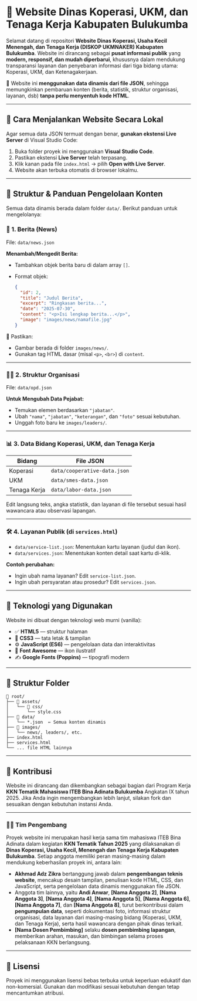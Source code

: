 # 💼 Website Dinas Koperasi, UKM, dan Tenaga Kerja Kabupaten Bulukumba

Selamat datang di repositori **Website Dinas Koperasi, Usaha Kecil Menengah, dan Tenaga Kerja (DISKOP UKMNAKER) Kabupaten Bulukumba**. Website ini dirancang sebagai **pusat informasi publik** yang **modern, responsif, dan mudah diperbarui**, khususnya dalam mendukung transparansi layanan dan penyebaran informasi dari tiga bidang utama: Koperasi, UKM, dan Ketenagakerjaan.

📌 Website ini **menggunakan data dinamis dari file JSON**, sehingga memungkinkan pembaruan konten (berita, statistik, struktur organisasi, layanan, dsb) **tanpa perlu menyentuh kode HTML**.

---

## 🚀 Cara Menjalankan Website Secara Lokal

Agar semua data JSON termuat dengan benar, **gunakan ekstensi Live Server** di Visual Studio Code:

1. Buka folder proyek ini menggunakan **Visual Studio Code**.
2. Pastikan ekstensi **Live Server** telah terpasang.
3. Klik kanan pada file `index.html` → pilih **Open with Live Server**.
4. Website akan terbuka otomatis di browser lokalmu.

---

## 🧩 Struktur & Panduan Pengelolaan Konten

Semua data dinamis berada dalam folder `data/`. Berikut panduan untuk mengelolanya:

### 📢 1. Berita (News)

File: `data/news.json`

**Menambah/Mengedit Berita:**

* Tambahkan objek berita baru di dalam array `[]`.
* Format objek:

  ```json
  {
    "id": 2,
    "title": "Judul Berita",
    "excerpt": "Ringkasan berita...",
    "date": "2025-07-30",
    "content": "<p>Isi lengkap berita...</p>",
    "image": "images/news/namafile.jpg"
  }
  ```

📝 Pastikan:

* Gambar berada di folder `images/news/`.
* Gunakan tag HTML dasar (misal `<p>`, `<br>`) di `content`.

---

### 🧑‍💼 2. Struktur Organisasi

File: `data/opd.json`

**Untuk Mengubah Data Pejabat:**

* Temukan elemen berdasarkan `"jabatan"`.
* Ubah `"nama"`, `"jabatan"`, `"keterangan"`, dan `"foto"` sesuai kebutuhan.
* Unggah foto baru ke `images/leaders/`.

---

### 📊 3. Data Bidang Koperasi, UKM, dan Tenaga Kerja

| Bidang       | File JSON                    |
| ------------ | ---------------------------- |
| Koperasi     | `data/cooperative-data.json` |
| UKM          | `data/smes-data.json`        |
| Tenaga Kerja | `data/labor-data.json`       |

Edit langsung teks, angka statistik, dan layanan di file tersebut sesuai hasil wawancara atau observasi lapangan.

---

### 🛠️ 4. Layanan Publik (di `services.html`)

* `data/service-list.json`: Menentukan kartu layanan (judul dan ikon).
* `data/services.json`: Menentukan konten detail saat kartu di-klik.

**Contoh perubahan:**

* Ingin ubah nama layanan? Edit `service-list.json`.
* Ingin ubah persyaratan atau prosedur? Edit `services.json`.

---

## 🧪 Teknologi yang Digunakan

Website ini dibuat dengan teknologi web murni (vanilla):

* ✅ **HTML5** — struktur halaman
* 🎨 **CSS3** — tata letak & tampilan
* ⚙️ **JavaScript (ES6)** — pengelolaan data dan interaktivitas
* 🎯 **Font Awesome** — ikon ilustratif
* ✍️ **Google Fonts (Poppins)** — tipografi modern

---

## 📂 Struktur Folder

```
📁 root/
├── 📁 assets/
│   └── 📁 css/
│       └── style.css
├── 📁 data/
│   └── *.json  ← Semua konten dinamis
├── 📁 images/
│   └── news/, leaders/, etc.
├── index.html
├── services.html
└── ... file HTML lainnya
```

---

## 🤝 Kontribusi

Website ini dirancang dan dikembangkan sebagai bagian dari Program Kerja **KKN Tematik Mahasiswa ITEB Bina Adinata Bulukumba** Angkatan IX tahun 2025. Jika Anda ingin mengembangkan lebih lanjut, silakan fork dan sesuaikan dengan kebutuhan instansi Anda.

---

### 👨‍💻 Tim Pengembang

Proyek website ini merupakan hasil kerja sama tim mahasiswa ITEB Bina Adinata dalam kegiatan **KKN Tematik Tahun 2025** yang dilaksanakan di **Dinas Koperasi, Usaha Kecil, Menengah dan Tenaga Kerja Kabupaten Bulukumba**. Setiap anggota memiliki peran masing-masing dalam mendukung keberhasilan proyek ini, antara lain:

* **Akhmad Adz Zikra** bertanggung jawab dalam **pengembangan teknis website**, mencakup desain tampilan, penulisan kode HTML, CSS, dan JavaScript, serta pengelolaan data dinamis menggunakan file JSON.
* Anggota tim lainnya, yaitu **Andi Anwar**, **\[Nama Anggota 2]**, **\[Nama Anggota 3]**, **\[Nama Anggota 4]**, **\[Nama Anggota 5]**, **\[Nama Anggota 6]**, **\[Nama Anggota 7]**, dan **\[Nama Anggota 8]**, turut berkontribusi dalam **pengumpulan data**, seperti dokumentasi foto, informasi struktur organisasi, data layanan dari masing-masing bidang (Koperasi, UKM, dan Tenaga Kerja), serta hasil wawancara dengan pihak dinas terkait.
* **\[Nama Dosen Pembimbing]** selaku **dosen pembimbing lapangan**, memberikan arahan, masukan, dan bimbingan selama proses pelaksanaan KKN berlangsung.

---

## 🧾 Lisensi

Proyek ini menggunakan lisensi bebas terbuka untuk keperluan edukatif dan non-komersial. Gunakan dan modifikasi sesuai kebutuhan dengan tetap mencantumkan atribusi.



